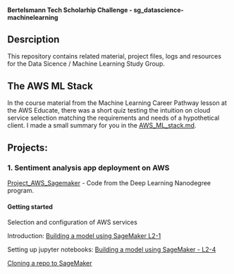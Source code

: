 
#### Bertelsmann Tech Scholarhip Challenge - sg_datascience-machinelearning  

## Desrciption

This repository contains related material, project files, logs and resources for the Data Sicence / Machine Learning Study Group.

## The AWS ML Stack

In the course material from the Machine Learning Career Pathway lesson at the AWS Educate, there was a short quiz testing the intuition on cloud service selection matching the requirements and needs of a hypothetical client. I made a small summary for you in the [AWS_ML_stack.md](https://github.com/bkocis/bertelsmann-dsml-group/blob/master/AWS_ML_stack.md).



## Projects:

### 1. Sentiment analysis app deployment on AWS

[Project_AWS_Sagemaker](https://github.com/bkocis/bertelsmann-dsml-group/tree/master/Project_AWS_Sagemaker) - Code from the Deep Learning Nanodegree program.

#### Getting started

Selection and configuration of AWS services

Introduction:
[Building a model using SageMaker L2-1](https://www.youtube.com/watch?time_continue=39&v=nJCc4_9-iAQ&feature=emb_logo)

Setting up jupyter notebooks:
[Building a model using SageMaker - L2-4](https://www.youtube.com/watch?time_continue=147&v=TRUCNy5Eqjc&feature=emb_logo)

[Cloning a repo to SageMaker](https://www.youtube.com/watch?time_continue=76&v=jqL74whe9yo&feature=emb_logo)
